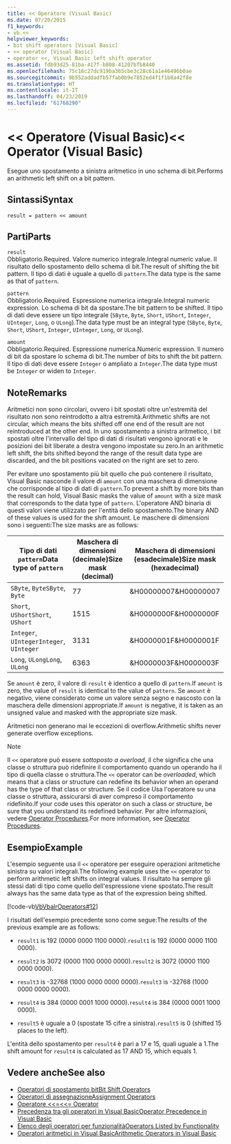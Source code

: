 ```yaml
---
title: << Operatore (Visual Basic)
ms.date: 07/20/2015
f1_keywords:
- vb.<<
helpviewer_keywords:
- bit shift operators [Visual Basic]
- << operator [Visual Basic]
- operator <<, Visual Basic left shift operator
ms.assetid: fdb93d25-81ba-417f-b808-41207bfb8440
ms.openlocfilehash: 75c16c27dc919ba365cbe3c28c61a1e46496b0ae
ms.sourcegitcommit: 9b552addadfb57fab0b9e7852ed4f1f1b8a42f8e
ms.translationtype: HT
ms.contentlocale: it-IT
ms.lasthandoff: 04/23/2019
ms.locfileid: "61768290"
---
```

# <a name="-operator-visual-basic"></a><span data-ttu-id="a4ca8-102">\<\< Operatore (Visual Basic)</span><span class="sxs-lookup"><span data-stu-id="a4ca8-102">\<\< Operator (Visual Basic)</span></span>
<span data-ttu-id="a4ca8-103">Esegue uno spostamento a sinistra aritmetico in uno schema di bit.</span><span class="sxs-lookup"><span data-stu-id="a4ca8-103">Performs an arithmetic left shift on a bit pattern.</span></span>  
  
## <a name="syntax"></a><span data-ttu-id="a4ca8-104">Sintassi</span><span class="sxs-lookup"><span data-stu-id="a4ca8-104">Syntax</span></span>  
  
```  
result = pattern << amount  
```  
  
## <a name="parts"></a><span data-ttu-id="a4ca8-105">Parti</span><span class="sxs-lookup"><span data-stu-id="a4ca8-105">Parts</span></span>  
 `result`  
 <span data-ttu-id="a4ca8-106">Obbligatorio.</span><span class="sxs-lookup"><span data-stu-id="a4ca8-106">Required.</span></span> <span data-ttu-id="a4ca8-107">Valore numerico integrale.</span><span class="sxs-lookup"><span data-stu-id="a4ca8-107">Integral numeric value.</span></span> <span data-ttu-id="a4ca8-108">Il risultato dello spostamento dello schema di bit.</span><span class="sxs-lookup"><span data-stu-id="a4ca8-108">The result of shifting the bit pattern.</span></span> <span data-ttu-id="a4ca8-109">Il tipo di dati è uguale a quello di `pattern`.</span><span class="sxs-lookup"><span data-stu-id="a4ca8-109">The data type is the same as that of `pattern`.</span></span>  
  
 `pattern`  
 <span data-ttu-id="a4ca8-110">Obbligatorio.</span><span class="sxs-lookup"><span data-stu-id="a4ca8-110">Required.</span></span> <span data-ttu-id="a4ca8-111">Espressione numerica integrale.</span><span class="sxs-lookup"><span data-stu-id="a4ca8-111">Integral numeric expression.</span></span> <span data-ttu-id="a4ca8-112">Lo schema di bit da spostare.</span><span class="sxs-lookup"><span data-stu-id="a4ca8-112">The bit pattern to be shifted.</span></span> <span data-ttu-id="a4ca8-113">Il tipo di dati deve essere un tipo integrale (`SByte`, `Byte`, `Short`, `UShort`, `Integer`, `UInteger`, `Long`, o `ULong`).</span><span class="sxs-lookup"><span data-stu-id="a4ca8-113">The data type must be an integral type (`SByte`, `Byte`, `Short`, `UShort`, `Integer`, `UInteger`, `Long`, or `ULong`).</span></span>  
  
 `amount`  
 <span data-ttu-id="a4ca8-114">Obbligatorio.</span><span class="sxs-lookup"><span data-stu-id="a4ca8-114">Required.</span></span> <span data-ttu-id="a4ca8-115">Espressione numerica.</span><span class="sxs-lookup"><span data-stu-id="a4ca8-115">Numeric expression.</span></span> <span data-ttu-id="a4ca8-116">Il numero di bit da spostare lo schema di bit.</span><span class="sxs-lookup"><span data-stu-id="a4ca8-116">The number of bits to shift the bit pattern.</span></span> <span data-ttu-id="a4ca8-117">Il tipo di dati deve essere `Integer` o ampliato a `Integer`.</span><span class="sxs-lookup"><span data-stu-id="a4ca8-117">The data type must be `Integer` or widen to `Integer`.</span></span>  
  
## <a name="remarks"></a><span data-ttu-id="a4ca8-118">Note</span><span class="sxs-lookup"><span data-stu-id="a4ca8-118">Remarks</span></span>  
 <span data-ttu-id="a4ca8-119">Aritmetici non sono circolari, ovvero i bit spostati oltre un'estremità del risultato non sono reintrodotto a altra estremità.</span><span class="sxs-lookup"><span data-stu-id="a4ca8-119">Arithmetic shifts are not circular, which means the bits shifted off one end of the result are not reintroduced at the other end.</span></span> <span data-ttu-id="a4ca8-120">In uno spostamento a sinistra aritmetico, i bit spostati oltre l'intervallo del tipo di dati di risultati vengono ignorati e le posizioni dei bit liberate a destra vengono impostate su zero.</span><span class="sxs-lookup"><span data-stu-id="a4ca8-120">In an arithmetic left shift, the bits shifted beyond the range of the result data type are discarded, and the bit positions vacated on the right are set to zero.</span></span>  
  
 <span data-ttu-id="a4ca8-121">Per evitare uno spostamento più bit quello che può contenere il risultato, Visual Basic nasconde il valore di `amount` con una maschera di dimensione che corrisponde al tipo di dati di `pattern`.</span><span class="sxs-lookup"><span data-stu-id="a4ca8-121">To prevent a shift by more bits than the result can hold, Visual Basic masks the value of `amount` with a size mask that corresponds to the data type of `pattern`.</span></span> <span data-ttu-id="a4ca8-122">L'operatore AND binaria di questi valori viene utilizzato per l'entità dello spostamento.</span><span class="sxs-lookup"><span data-stu-id="a4ca8-122">The binary AND of these values is used for the shift amount.</span></span> <span data-ttu-id="a4ca8-123">Le maschere di dimensioni sono i seguenti:</span><span class="sxs-lookup"><span data-stu-id="a4ca8-123">The size masks are as follows:</span></span>  
  
|<span data-ttu-id="a4ca8-124">Tipo di dati `pattern`</span><span class="sxs-lookup"><span data-stu-id="a4ca8-124">Data type of `pattern`</span></span>|<span data-ttu-id="a4ca8-125">Maschera di dimensioni (decimale)</span><span class="sxs-lookup"><span data-stu-id="a4ca8-125">Size mask (decimal)</span></span>|<span data-ttu-id="a4ca8-126">Maschera di dimensioni (esadecimale)</span><span class="sxs-lookup"><span data-stu-id="a4ca8-126">Size mask (hexadecimal)</span></span>|  
|----------------------------|---------------------------|-------------------------------|  
|<span data-ttu-id="a4ca8-127">`SByte`, `Byte`</span><span class="sxs-lookup"><span data-stu-id="a4ca8-127">`SByte`, `Byte`</span></span>|<span data-ttu-id="a4ca8-128">7</span><span class="sxs-lookup"><span data-stu-id="a4ca8-128">7</span></span>|<span data-ttu-id="a4ca8-129">&H00000007</span><span class="sxs-lookup"><span data-stu-id="a4ca8-129">&H00000007</span></span>|  
|<span data-ttu-id="a4ca8-130">`Short`, `UShort`</span><span class="sxs-lookup"><span data-stu-id="a4ca8-130">`Short`, `UShort`</span></span>|<span data-ttu-id="a4ca8-131">15</span><span class="sxs-lookup"><span data-stu-id="a4ca8-131">15</span></span>|<span data-ttu-id="a4ca8-132">&H0000000F</span><span class="sxs-lookup"><span data-stu-id="a4ca8-132">&H0000000F</span></span>|  
|<span data-ttu-id="a4ca8-133">`Integer`, `UInteger`</span><span class="sxs-lookup"><span data-stu-id="a4ca8-133">`Integer`, `UInteger`</span></span>|<span data-ttu-id="a4ca8-134">31</span><span class="sxs-lookup"><span data-stu-id="a4ca8-134">31</span></span>|<span data-ttu-id="a4ca8-135">&H0000001F</span><span class="sxs-lookup"><span data-stu-id="a4ca8-135">&H0000001F</span></span>|  
|<span data-ttu-id="a4ca8-136">`Long`, `ULong`</span><span class="sxs-lookup"><span data-stu-id="a4ca8-136">`Long`, `ULong`</span></span>|<span data-ttu-id="a4ca8-137">63</span><span class="sxs-lookup"><span data-stu-id="a4ca8-137">63</span></span>|<span data-ttu-id="a4ca8-138">&H0000003F</span><span class="sxs-lookup"><span data-stu-id="a4ca8-138">&H0000003F</span></span>|  
  
 <span data-ttu-id="a4ca8-139">Se `amount` è zero, il valore di `result` è identico a quello di `pattern`.</span><span class="sxs-lookup"><span data-stu-id="a4ca8-139">If `amount` is zero, the value of `result` is identical to the value of `pattern`.</span></span> <span data-ttu-id="a4ca8-140">Se `amount` è negativo, viene considerato come un valore senza segno e nascosto con la maschera delle dimensioni appropriate.</span><span class="sxs-lookup"><span data-stu-id="a4ca8-140">If `amount` is negative, it is taken as an unsigned value and masked with the appropriate size mask.</span></span>  
  
 <span data-ttu-id="a4ca8-141">Aritmetici non generano mai le eccezioni di overflow.</span><span class="sxs-lookup"><span data-stu-id="a4ca8-141">Arithmetic shifts never generate overflow exceptions.</span></span>  
  
> [!NOTE]
>  <span data-ttu-id="a4ca8-142">Il `<<` operatore può essere *sottoposto a overload*, il che significa che una classe o struttura può ridefinire il comportamento quando un operando ha il tipo di quella classe o struttura.</span><span class="sxs-lookup"><span data-stu-id="a4ca8-142">The `<<` operator can be *overloaded*, which means that a class or structure can redefine its behavior when an operand has the type of that class or structure.</span></span> <span data-ttu-id="a4ca8-143">Se il codice Usa l'operatore su una classe o struttura, assicurarsi di aver compreso il comportamento ridefinito.</span><span class="sxs-lookup"><span data-stu-id="a4ca8-143">If your code uses this operator on such a class or structure, be sure that you understand its redefined behavior.</span></span> <span data-ttu-id="a4ca8-144">Per altre informazioni, vedere [Operator Procedures](../../../visual-basic/programming-guide/language-features/procedures/operator-procedures.md).</span><span class="sxs-lookup"><span data-stu-id="a4ca8-144">For more information, see [Operator Procedures](../../../visual-basic/programming-guide/language-features/procedures/operator-procedures.md).</span></span>  
  
## <a name="example"></a><span data-ttu-id="a4ca8-145">Esempio</span><span class="sxs-lookup"><span data-stu-id="a4ca8-145">Example</span></span>  
 <span data-ttu-id="a4ca8-146">L'esempio seguente usa il `<<` operatore per eseguire operazioni aritmetiche sinistra su valori integrali.</span><span class="sxs-lookup"><span data-stu-id="a4ca8-146">The following example uses the `<<` operator to perform arithmetic left shifts on integral values.</span></span> <span data-ttu-id="a4ca8-147">Il risultato ha sempre gli stessi dati di tipo come quello dell'espressione viene spostato.</span><span class="sxs-lookup"><span data-stu-id="a4ca8-147">The result always has the same data type as that of the expression being shifted.</span></span>  
  
 [!code-vb[VbVbalrOperators#12](~/samples/snippets/visualbasic/VS_Snippets_VBCSharp/VbVbalrOperators/VB/Class1.vb#12)]  
  
 <span data-ttu-id="a4ca8-148">I risultati dell'esempio precedente sono come segue:</span><span class="sxs-lookup"><span data-stu-id="a4ca8-148">The results of the previous example are as follows:</span></span>  
  
- <span data-ttu-id="a4ca8-149">`result1` is 192 (0000 0000 1100 0000).</span><span class="sxs-lookup"><span data-stu-id="a4ca8-149">`result1` is 192 (0000 0000 1100 0000).</span></span>  
  
- <span data-ttu-id="a4ca8-150">`result2` is 3072 (0000 1100 0000 0000).</span><span class="sxs-lookup"><span data-stu-id="a4ca8-150">`result2` is 3072 (0000 1100 0000 0000).</span></span>  
  
- <span data-ttu-id="a4ca8-151">`result3` is -32768 (1000 0000 0000 0000).</span><span class="sxs-lookup"><span data-stu-id="a4ca8-151">`result3` is -32768 (1000 0000 0000 0000).</span></span>  
  
- <span data-ttu-id="a4ca8-152">`result4` is 384 (0000 0001 1000 0000).</span><span class="sxs-lookup"><span data-stu-id="a4ca8-152">`result4` is 384 (0000 0001 1000 0000).</span></span>  
  
- <span data-ttu-id="a4ca8-153">`result5` è uguale a 0 (spostate 15 cifre a sinistra).</span><span class="sxs-lookup"><span data-stu-id="a4ca8-153">`result5` is 0 (shifted 15 places to the left).</span></span>  
  
 <span data-ttu-id="a4ca8-154">L'entità dello spostamento per `result4` è pari a 17 e 15, quali uguale a 1.</span><span class="sxs-lookup"><span data-stu-id="a4ca8-154">The shift amount for `result4` is calculated as 17 AND 15, which equals 1.</span></span>  
  
## <a name="see-also"></a><span data-ttu-id="a4ca8-155">Vedere anche</span><span class="sxs-lookup"><span data-stu-id="a4ca8-155">See also</span></span>

- [<span data-ttu-id="a4ca8-156">Operatori di spostamento bit</span><span class="sxs-lookup"><span data-stu-id="a4ca8-156">Bit Shift Operators</span></span>](../../../visual-basic/language-reference/operators/bit-shift-operators.md)
- [<span data-ttu-id="a4ca8-157">Operatori di assegnazione</span><span class="sxs-lookup"><span data-stu-id="a4ca8-157">Assignment Operators</span></span>](../../../visual-basic/language-reference/operators/assignment-operators.md)
- [<span data-ttu-id="a4ca8-158">Operatore <<=</span><span class="sxs-lookup"><span data-stu-id="a4ca8-158"><<= Operator</span></span>](../../../visual-basic/language-reference/operators/left-shift-assignment-operator.md)
- [<span data-ttu-id="a4ca8-159">Precedenza tra gli operatori in Visual Basic</span><span class="sxs-lookup"><span data-stu-id="a4ca8-159">Operator Precedence in Visual Basic</span></span>](../../../visual-basic/language-reference/operators/operator-precedence.md)
- [<span data-ttu-id="a4ca8-160">Elenco degli operatori per funzionalità</span><span class="sxs-lookup"><span data-stu-id="a4ca8-160">Operators Listed by Functionality</span></span>](../../../visual-basic/language-reference/operators/operators-listed-by-functionality.md)
- [<span data-ttu-id="a4ca8-161">Operatori aritmetici in Visual Basic</span><span class="sxs-lookup"><span data-stu-id="a4ca8-161">Arithmetic Operators in Visual Basic</span></span>](../../../visual-basic/programming-guide/language-features/operators-and-expressions/arithmetic-operators.md)
